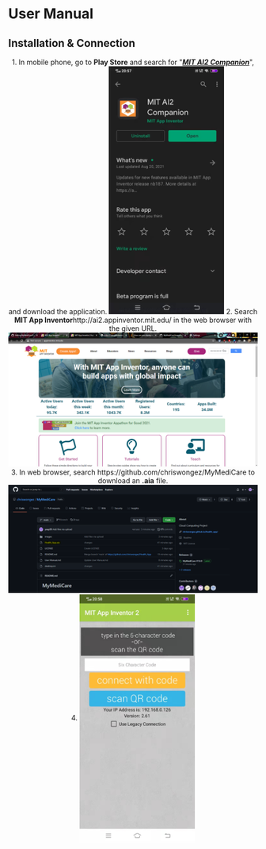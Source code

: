# User Manual
## Installation & Connection
<p align="center">
1. In mobile phone, go to <b>Play Store</b> and search for "<u><i><b>MIT AI2 Companion</b></i></u>", and download the application.
<img src="/images/mit1.jpg" height="500" />
2. Search <b>MIT App Inventor</b>http://ai2.appinventor.mit.edu/ in the web browser with the given URL.
<img src="/images/mit3.png" width="900"/>
3. In web browser, search https://github.com/chriswongez/MyMediCare to download an <b>.aia</b> file.
<img src="/images/mit4.png" width="900"/>
4. 
<img align="center" src="/images/mit2.jpg" height="500" />
</p>

